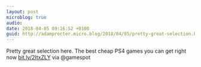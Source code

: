 ```yaml
---
layout: post
microblog: true
audio: 
date: 2018-04-05 09:16:52 +0100
guid: http://adamprocter.micro.blog/2018/04/05/pretty-great-selection.html
---
```

Pretty great selection here. The best cheap PS4 games you can get right now [bit.ly/2ItxZLY](http://bit.ly/2ItxZLY) via @gamespot
